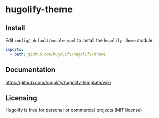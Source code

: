 # hugolify-theme

## Install

Edit `config/_default/module.yaml` to install the `hugolify-theme` module:

```yml
imports:
  - path: github.com/hugolify/hugolify-theme
```

## Documentation

https://github.com/hugolify/hugolify-template/wiki

## Licensing

Hugolify is free for personal or commercial projects (MIT license)
